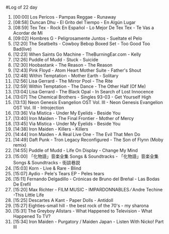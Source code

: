 #Log of 22 day

1. [00:00] Los Pericos - Pampas Reggae - Runaway
1. [08:58] Duncan Dhu - El Grito del Tiempo - En Algún Lugar
1. [08:59] Tex Tex - Rock En Español - Lo Mejor De Tex Tex - Te Vas a Acordar de Mí
1. [09:02] Hombres G - Peligrosamente Juntos - Sueltate el Pelo
1. [12:20] The Seatbelts - Cowboy Bebop Boxed Set - Too Good Too Bad(live)
1. [12:23] When Saints Go Machine - TheBurningEar.com - Kelly
1. [12:26] Puddle of Mudd - Stuck - Suicide
1. [12:30] Hoobastank - The Reason - The Reason
1. [12:43] Pink Floyd - Atom Heart Mother Suite - Father's Shout
1. [12:48] Within Temptation - Mother Earth - Solitary
1. [12:56] Lisa Gerrard - The Mirror Pool - The Rite
1. [12:59] Within Temptation - The Dance - The Other Half (Of Me)
1. [13:04] Lisa Gerrard - The Black Opal - In Search of Lost Innocence
1. [13:07] The Chemical Brothers - Singles 93-03 - Get Yourself High
1. [13:13] Neon Genesis Evangelion OST Vol. III - Neon Genesis Evangelion OST Vol. III - Introjection
1. [13:36] Via Mistica - Under My Eyelids - Beside You
1. [13:40] Iron Maiden - The Final Frontier - Mother of Mercy
1. [13:45] Via Mistica - Under My Eyelids - Beside You
1. [14:38] Iron Maiden - Killers - Killers
1. [14:44] Iron Maiden - A Real Live One - The Evil That Men Do
1. [14:49] Daft Punk - Tron Legacy Reconfigured - The Son of Flynn (Moby remix)
1. [14:55] Puddle of Mudd - Life On Display - Change My Mind
1. [15:00] 「化物語」音楽全集 Songs & Soundtracks - 「化物語」音楽全集 Songs & Soundtracks - 街談巷説
1. [15:03] Korn - Live & Rare - Blind
1. [15:07] Aydio - Pele's Tears EP - Peles tears
1. [15:11] Fernando Delgadillo - Crónicas de Bruno del Breñal - Las Bodas De Erefil
1. [15:20] Max Richter - FILM MUSIC - IMPARDONNABLES ⁄ Andre Techine -This Little Life
1. [15:25] Descartes A Kant - Paper Dolls - Antidoll
1. [15:27] Eighties-small hill - the best rock of the 70's - my sharona
1. [15:31] The Greyboy Allstars - What Happened to Television - What Happened To TV?
1. [15:34] Iron Maiden - Purgatory / Maiden Japan - Listen With Nicko! Part III
